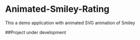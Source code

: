 # Animated-Smiley-Rating
This a demo application with animated SVG animation of Smiley

##Project under development
